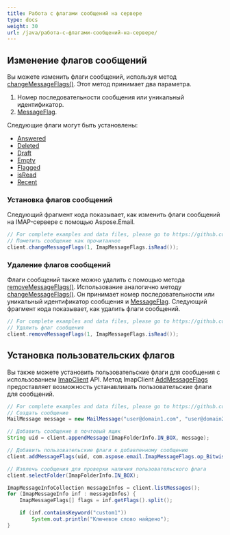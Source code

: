 ```yaml
---
title: Работа с флагами сообщений на сервере
type: docs
weight: 30
url: /java/работа-с-флагами-сообщений-на-сервере/
---
```



## **Изменение флагов сообщений**

Вы можете изменить флаги сообщений, используя метод [changeMessageFlags()](https://reference.aspose.com/email/java/com.aspose.email/imapclient/#changeMessageFlags-com.aspose.email.IConnection-int-com.aspose.email.ImapMessageFlags-). Этот метод принимает два параметра.

1. Номер последовательности сообщения или уникальный идентификатор.
1. [MessageFlag](https://reference.aspose.com/email/java/com.aspose.email/imapmessageflags/).

Следующие флаги могут быть установлены:

- [Answered](https://reference.aspose.com/email/java/com.aspose.email/imapmessageflags/#getAnswered--)
- [Deleted](https://reference.aspose.com/email/java/com.aspose.email/imapmessageflags/#getDeleted--)
- [Draft](https://reference.aspose.com/email/java/com.aspose.email/imapmessageflags/#getDraft--)
- [Empty](https://reference.aspose.com/email/java/com.aspose.email/imapmessageflags/#getEmpty--)
- [Flagged](https://reference.aspose.com/email/java/com.aspose.email/imapmessageflags/#getFlagged--)
- [isRead](https://reference.aspose.com/email/java/com.aspose.email/imapmessageflags/#isRead--)
- [Recent](https://reference.aspose.com/email/java/com.aspose.email/imapmessageflags/#getRecent--)
  
### **Установка флагов сообщений**

Следующий фрагмент кода показывает, как изменить флаги сообщений на IMAP-сервере с помощью Aspose.Email.

~~~Java
// For complete examples and data files, please go to https://github.com/aspose-email/Aspose.Email-for-Java
// Пометить сообщение как прочитанное
client.changeMessageFlags(1, ImapMessageFlags.isRead());
~~~

### **Удаление флагов сообщений**

Флаги сообщений также можно удалить с помощью метода [removeMessageFlags()](https://reference.aspose.com/email/java/com.aspose.email/imapclient/#removeMessageFlags-com.aspose.email.IConnection-int-com.aspose.email.ImapMessageFlags-). Использование аналогично методу [changeMessageFlags()](https://reference.aspose.com/email/java/com.aspose.email/imapclient/#changeMessageFlags-com.aspose.email.IConnection-int-com.aspose.email.ImapMessageFlags-). Он принимает номер последовательности или уникальный идентификатор сообщения и [MessageFlag](https://reference.aspose.com/email/java/com.aspose.email/imapmessageflags/). Следующий фрагмент кода показывает, как удалить флаги сообщений.

~~~Java
// For complete examples and data files, please go to https://github.com/aspose-email/Aspose.Email-for-Java
// Удалить флаг сообщения
client.removeMessageFlags(1, ImapMessageFlags.isRead());
~~~

## **Установка пользовательских флагов**

Вы также можете установить пользовательские флаги для сообщения с использованием [ImapClient](https://reference.aspose.com/email/java/com.aspose.email/imapclient/) API. Метод ImapClient [AddMessageFlags](https://reference.aspose.com/email/java/com.aspose.email/imapclient/#addMessageFlags-com.aspose.email.IConnection-int-com.aspose.email.ImapMessageFlags-) предоставляет возможность устанавливать пользовательские флаги для сообщений.

~~~Java
// For complete examples and data files, please go to https://github.com/aspose-email/Aspose.Email-for-Java
// Создать сообщение
MailMessage message = new MailMessage("user@domain1.com", "user@domain2.com", "subject", "message");

// Добавить сообщение в почтовый ящик
String uid = client.appendMessage(ImapFolderInfo.IN_BOX, message);

// Добавить пользовательские флаги к добавленному сообщению
client.addMessageFlags(uid, com.aspose.email.ImapMessageFlags.op_BitwiseOr(ImapMessageFlags.keyword("custom1"), ImapMessageFlags.keyword("custom1_0")));

// Извлечь сообщения для проверки наличия пользовательского флага
client.selectFolder(ImapFolderInfo.IN_BOX);

ImapMessageInfoCollection messageInfos = client.listMessages();
for (ImapMessageInfo inf : messageInfos) {
    ImapMessageFlags[] flags = inf.getFlags().split();

    if (inf.containsKeyword("custom1"))
        System.out.println("Ключевое слово найдено");
}
~~~